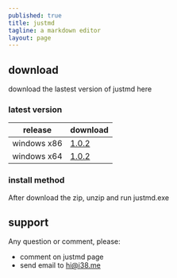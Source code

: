```yaml
---
published: true
title: justmd
tagline: a markdown editor
layout: page
---
```



## download

download the lastest version of justmd here

### latest version 

release  | download 
------   | ------
windows x86  | [1.0.2](https://github.com/i38/i38.github.io/blob/master/public/justmd/justmd-x64-1.0.2.zip?raw=true)     
windows x64  | [1.0.2](https://github.com/i38/i38.github.io/blob/master/public/justmd/justmd-x86-1.0.2.zip?raw=true)      


### install method
After download the zip, unzip and run justmd.exe


## support

Any question or comment, please:
* comment on justmd page
* send email to hi@i38.me



